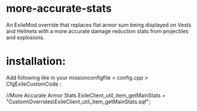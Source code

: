 # more-accurate-stats
An ExileMod override that replaces flat armor sum being displayed on Vests and Helmets with a more accurate damage reduction stats from projectiles and explosions.

# installation:

Add following like in your missionconfigfile > config.cpp > CfgExileCustomCode :

//More Accurate Armor Stats
ExileClient_util_item_getMainStats = 										"Custom\Overrides\ExileClient_util_item_getMainStats.sqf";

